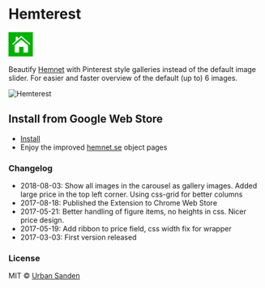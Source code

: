 # Hemterest

![icon](./src/icons/icon-48.png)

Beautify [Hemnet](http://hemnet.se) with Pinterest style galleries instead of the default image slider. For easier and faster overview of the default (up to) 6 images.

![Hemterest](https://res.cloudinary.com/urre/image/upload/v1495398154/ngxk1ca6rvjkfvqp0pnn.png)

## Install from Google Web Store
+ [Install](https://chrome.google.com/webstore/detail/hemterest/afalfihighhjdfeelnpdfjemgeoojngl)
+ Enjoy the improved [hemnet.se](http://hemnet.se) object pages


### Changelog
+ 2018-08-03: Show all images in the carousel as gallery images. Added large price in the top left corner. Using css-grid for better columns
+ 2017-08-18: Published the Extension to Chrome Web Store
+ 2017-05-21: Better handling of figure items, no heights in css. Nicer price design.
+ 2017-05-19: Add ribbon to price field, css width fix for wrapper
+ 2017-03-03: First version released

### License

MIT © [Urban Sanden](https://twitter.com/urre)
